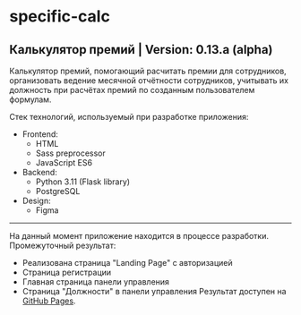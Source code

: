 specific-calc
=============
Калькулятор премий | Version: 0.13.a (alpha)
--------------------------------------------
Калькулятор премий, помогающий расчитать премии для сотрудников, организовать ведение месячной отчётности сотрудников, учитывать их должность при расчётах премий по созданным пользователем формулам.

Стек технологий, используемый при разработке приложения:
- Frontend:
  - HTML
  - Sass preprocessor
  - JavaScript ES6
- Backend:
  - Python 3.11 (Flask library)
  - PostgreSQL
- Design:
  - Figma
----------------------
На данный момент приложение находится в процессе разработки.
Промежуточный результат:
- Реализована страница "Landing Page" с авторизацией
- Страница регистрации
- Главная страница панели управления
- Страница "Должности" в панели управления
Результат доступен на [GitHub Pages](https://alashchev17.github.io/specific-calc/templates/index.html "Преміальний калькулятор | Головна сторінка").
